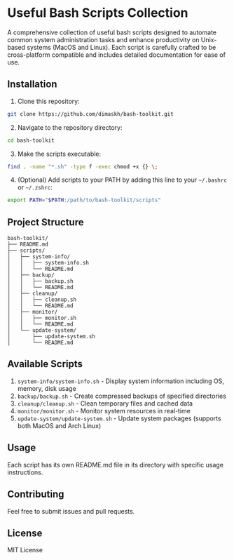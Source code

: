 # Useful Bash Scripts Collection

A comprehensive collection of useful bash scripts designed to automate common system administration tasks and enhance productivity on Unix-based systems (MacOS and Linux). Each script is carefully crafted to be cross-platform compatible and includes detailed documentation for ease of use.

## Installation

1. Clone this repository:

```bash
git clone https://github.com/dimaskh/bash-toolkit.git
```

2. Navigate to the repository directory:

```bash
cd bash-toolkit
```

3. Make the scripts executable:

```bash
find . -name "*.sh" -type f -exec chmod +x {} \;
```

4. (Optional) Add scripts to your PATH by adding this line to your `~/.bashrc` or `~/.zshrc`:

```bash
export PATH="$PATH:/path/to/bash-toolkit/scripts"
```

## Project Structure

```
bash-toolkit/
├── README.md
├── scripts/
│   ├── system-info/
│   │   ├── system-info.sh
│   │   └── README.md
│   ├── backup/
│   │   ├── backup.sh
│   │   └── README.md
│   ├── cleanup/
│   │   ├── cleanup.sh
│   │   └── README.md
│   ├── monitor/
│   │   ├── monitor.sh
│   │   └── README.md
│   └── update-system/
│       ├── update-system.sh
│       └── README.md
```

## Available Scripts

1. `system-info/system-info.sh` - Display system information including OS, memory, disk usage
2. `backup/backup.sh` - Create compressed backups of specified directories
3. `cleanup/cleanup.sh` - Clean temporary files and cached data
4. `monitor/monitor.sh` - Monitor system resources in real-time
5. `update-system/update-system.sh` - Update system packages (supports both MacOS and Arch Linux)

## Usage

Each script has its own README.md file in its directory with specific usage instructions.

## Contributing

Feel free to submit issues and pull requests.

## License

MIT License
